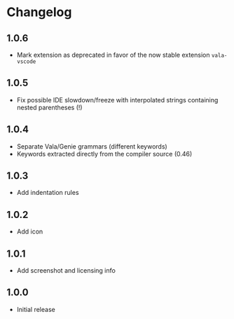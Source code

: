 # Changelog

## 1.0.6
- Mark extension as deprecated in favor of the now stable extension `vala-vscode`

## 1.0.5
- Fix possible IDE slowdown/freeze with interpolated strings containing nested parentheses (!)

## 1.0.4
- Separate Vala/Genie grammars (different keywords)
- Keywords extracted directly from the compiler source (0.46)

## 1.0.3
- Add indentation rules

## 1.0.2
- Add icon

## 1.0.1
- Add screenshot and licensing info

## 1.0.0
- Initial release
